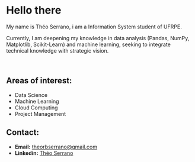 # Hello there

My name is Théo Serrano, i am a Information System student of UFRPE.

Currently, I am deepening my knowledge in data analysis (Pandas, NumPy, Matplotlib, Scikit-Learn) and machine learning, seeking to integrate technical knowledge with strategic vision.

<br>

## Areas of interest:

- Data Science
- Machine Learning
- Cloud Computing
- Project Management

## Contact:

- **Email:** theorbserrano@gmail.com
- **Linkedin:** [Théo Serrano](https://www.linkedin.com/in/théo-serrano-94862b371/)
